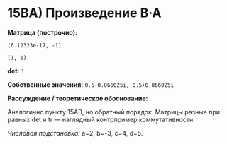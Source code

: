 # 15BA) Произведение B·A

**Матрица (построчно):**

`(6.12323e-17, -1)`

`(1, 1)`

**det:** `1`

**Собственные значения:** `0.5-0.866025i, 0.5+0.866025i`

**Рассуждение / теоретическое обоснование:**

Аналогично пункту 15AB, но обратный порядок. Матрицы разные при равных det и tr — наглядный контрпример коммутативности.

*Числовая подстановка:* a=2, b=-3, c=4, d=5.
